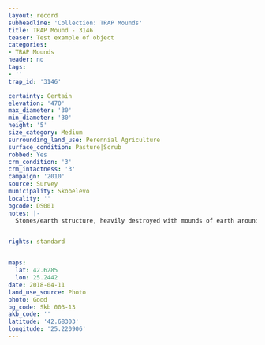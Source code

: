 ```yaml
---
layout: record
subheadline: 'Collection: TRAP Mounds'
title: TRAP Mound - 3146
teaser: Test example of object
categories:
- TRAP Mounds
header: no
tags:
- ''
trap_id: '3146'

certainty: Certain
elevation: '470'
max_diameter: '30'
min_diameter: '30'
height: '5'
size_category: Medium
surrounding_land_use: Perennial Agriculture
surface_condition: Pasture|Scrub
robbed: Yes
crm_condition: '3'
crm_intactness: '3'
campaign: '2010'
source: Survey
municipality: Skobelevo
locality: ''
bgcode: DS001
notes: |-
  Stones/earth structure, heavily destroyed with mounds of earth around, very spread to the south, around 15 m long and 20m wide.


rights: standard


maps:
  lat: 42.6285
  lon: 25.2442
date: 2018-04-11
land_use_source: Photo
photo: Good
bg_code: Skb 003-13
akb_code: ''
latitude: '42.68303'
longitude: '25.220906'
---
```

